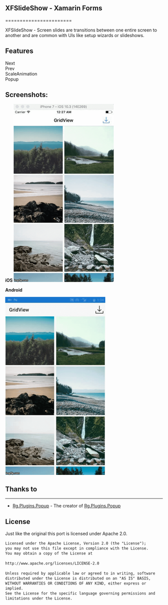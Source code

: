 ## XFSlideShow - Xamarin Forms
=======================

XFSlideShow - Screen slides are transitions between one entire screen to another and are common with UIs like setup wizards or slideshows.

## Features

   Next</br>
   Prev</br>
   ScaleAnimation</br>
   Popup</br>

## Screenshots:
<MTMarkdownOptions output='html4'>
<b>iOS </b>

<img src="https://github.com/Xamarin-Harshad/XFSlideShow/blob/master/screenshots/iOS.gif"  height="569" width="320">

<b>Android </b>

<img src="https://github.com/Xamarin-Harshad/XFSlideShow/blob/master/screenshots/Android.gif"  height="569" width="320">
</MTMarkdownOptions>  

## Thanks to
---------
* [Rg.Plugins.Popup](https://github.com/rotorgames/Rg.Plugins.Popup) - The creator of [Rg.Plugins.Popup](https://github.com/rotorgames/Rg.Plugins.Popup/wiki)


License
-------
Just like the original this port is licensed under Apache 2.0.
    
    Licensed under the Apache License, Version 2.0 (the "License");
    you may not use this file except in compliance with the License.
    You may obtain a copy of the License at
    
    http://www.apache.org/licenses/LICENSE-2.0
    
    Unless required by applicable law or agreed to in writing, software
    distributed under the License is distributed on an "AS IS" BASIS,
    WITHOUT WARRANTIES OR CONDITIONS OF ANY KIND, either express or implied.
    See the License for the specific language governing permissions and
    limitations under the License.
